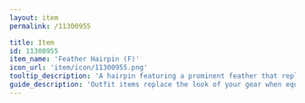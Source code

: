 ```yaml
---
layout: item
permalink: /11300955

title: Item
id: 11300955
item_name: 'Feather Hairpin (F)'
icon_url: 'item/icon/11300955.png'
tooltip_description: 'A hairpin featuring a prominent feather that replicates a popular style of the Rococo period'
guide_description: 'Outfit items replace the look of your gear when equipped.'
---
```


